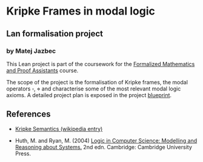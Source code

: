# Kripke Frames in modal logic
## Lan formalisation project
### by Matej Jazbec


This Lean project is part of the coursework for the [Formalized Mathematics and Proof Assistants](https://www.andrej.com/zapiski/MAT-FORMATH-2024/book/) course.

The scope of the project is the formalisation of Kripke frames, the modal operators $\square$, $\diamond$ and characterise some of the most relevant modal logic axioms. A detailed project plan is exposed in the project [blueprint](https://matejjazbec.github.io/kripke-frames).

## References

- [Kripke Semantics (wikipedia entry)](https://en.wikipedia.org/wiki/Kripke_semantics) 

- Huth, M. and Ryan, M. (2004) [Logic in Computer Science: Modelling and Reasoning about Systems.](https://www.cambridge.org/highereducation/books/logic-in-computer-science/9022E2BE5E7C9F20D259F4A83986236C?utm_campaign=shareaholic&utm_medium=copy_link&utm_source=bookmark) 2nd edn. Cambridge: Cambridge University Press. 
